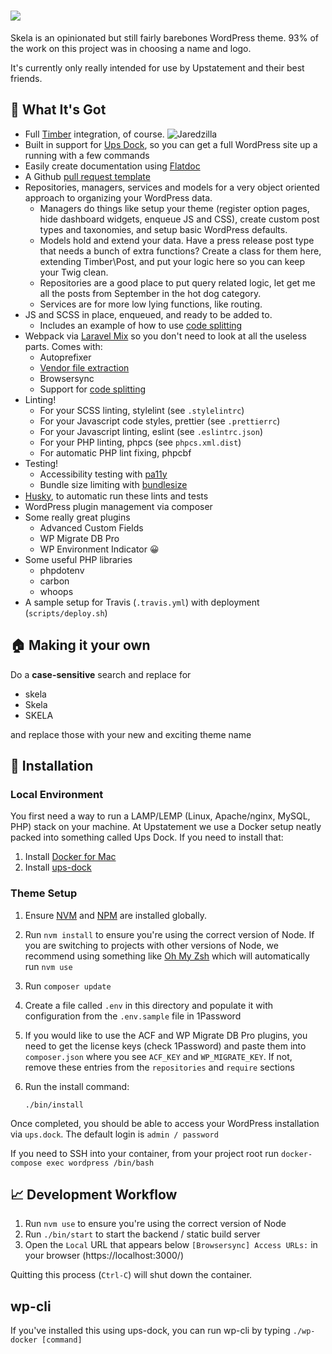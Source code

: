 <h1 align="center">
<img src="https://i.imgur.com/2GdqkHG.png" style="display: block; margin: 0 auto">
</h1>

Skela is an opinionated but still fairly barebones WordPress theme. 93% of the work on this project was in choosing a name and logo.

It's currently only really intended for use by Upstatement and their best friends.

## 🎁 What It's Got

- Full [Timber](https://www.upstatement.com/timber/) integration, of course. ![Jaredzilla](https://dujrsrsgsd3nh.cloudfront.net/img/emoticons/42425/jaredzilla-1369410877.gif)
- Built in support for [Ups Dock](https://github.com/Upstatement/ups-dock), so you can get a full WordPress site up a running with a few commands
- Easily create documentation using [Flatdoc](http://ricostacruz.com/flatdoc/)
- A Github [pull request template](https://github.com/Upstatement/skela-wp-theme/blob/master/.github/pull_request_template.md)
- Repositories, managers, services and models for a very object oriented approach to organizing your WordPress data.
  - Managers do things like setup your theme (register option pages, hide dashboard widgets, enqueue JS and CSS), create custom post types and taxonomies, and setup basic WordPress defaults.
  - Models hold and extend your data. Have a press release post type that needs a bunch of extra functions? Create a class for them here, extending Timber\Post, and put your logic here so you can keep your Twig clean.
  - Repositories are a good place to put query related logic, let get me all the posts from September in the hot dog category.
  - Services are for more low lying functions, like routing.
- JS and SCSS in place, enqueued, and ready to be added to.
  - Includes an example of how to use [code splitting](https://webpack.js.org/guides/code-splitting/)
- Webpack via [Laravel Mix](https://github.com/JeffreyWay/laravel-mix) so you don't need to look at all the useless parts. Comes with:
  - Autoprefixer
  - [Vendor file extraction](https://laravel-mix.com/docs/2.1/extract)
  - Browsersync
  - Support for [code splitting](https://webpack.js.org/guides/code-splitting/)
- Linting!
  - For your SCSS linting, stylelint (see `.stylelintrc`)
  - For your Javascript code styles, prettier (see `.prettierrc`)
  - For your Javascript linting, eslint (see `.eslintrc.json`)
  - For your PHP linting, phpcs (see `phpcs.xml.dist`)
  - For automatic PHP lint fixing, phpcbf
- Testing!
  - Accessibility testing with [pa11y](https://github.com/pa11y/pa11y)
  - Bundle size limiting with [bundlesize](https://github.com/siddharthkp/bundlesize)
- [Husky](https://github.com/typicode/husky), to automatic run these lints and tests <img src="https://i.imgur.com/n9pF1TA.jpg" width="15px">
- WordPress plugin management via composer
- Some really great plugins
  - Advanced Custom Fields
  - WP Migrate DB Pro
  - WP Environment Indicator 😀
- Some useful PHP libraries
  - phpdotenv
  - carbon
  - whoops
- A sample setup for Travis (`.travis.yml`) with deployment (`scripts/deploy.sh`)

## 🏠 Making it your own

Do a **case-sensitive** search and replace for

- skela
- Skela
- SKELA

and replace those with your new and exciting theme name

## 🔨 Installation

### Local Environment

You first need a way to run a LAMP/LEMP (Linux, Apache/nginx, MySQL, PHP) stack on your machine.
At Upstatement we use a Docker setup neatly packed into something called Ups Dock. If you need to install that:

1. Install [Docker for Mac](https://www.docker.com/docker-mac)
2. Install [ups-dock](https://github.com/upstatement/ups-dock)

### Theme Setup

1. Ensure [NVM](https://github.com/creationix/nvm) and [NPM](https://www.npmjs.com/) are installed globally.

2. Run `nvm install` to ensure you're using the correct version of Node. If you are switching to projects with other versions of Node, we recommend using something like [Oh My Zsh](https://github.com/robbyrussell/oh-my-zsh) which will automatically run `nvm use`

3. Run `composer update`

4. Create a file called `.env` in this directory and populate it with configuration from the `.env.sample` file in 1Password

5. If you would like to use the ACF and WP Migrate DB Pro plugins, you need to get the license keys (check 1Password) and paste them into `composer.json` where you see `ACF_KEY` and `WP_MIGRATE_KEY`. If not, remove these entries from the `repositories` and `require` sections

6. Run the install command:

   ```
   ./bin/install
   ```

Once completed, you should be able to access your WordPress installation via `ups.dock`. The default login is `admin / password`

If you need to SSH into your container, from your project root run `docker-compose exec wordpress /bin/bash`

## 📈 Development Workflow

1. Run `nvm use` to ensure you're using the correct version of Node
2. Run `./bin/start` to start the backend / static build server
3. Open the `Local` URL that appears below `[Browsersync] Access URLs:` in your browser (https://localhost:3000/)

Quitting this process (`Ctrl-C`) will shut down the container.

## wp-cli

If you've installed this using ups-dock, you can run wp-cli by typing `./wp-docker [command]`
